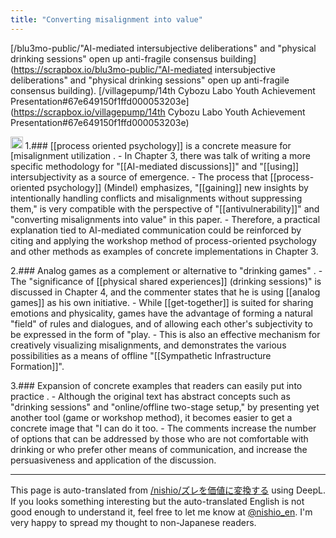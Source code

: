 ```yaml
---
title: "Converting misalignment into value"
---
```


[/blu3mo-public/"AI-mediated intersubjective deliberations" and "physical drinking sessions" open up anti-fragile consensus building](https://scrapbox.io/blu3mo-public/"AI-mediated intersubjective deliberations" and "physical drinking sessions" open up anti-fragile consensus building).
[/villagepump/14th Cybozu Labo Youth Achievement Presentation#67e649150f1ffd000053203e](https://scrapbox.io/villagepump/14th Cybozu Labo Youth Achievement Presentation#67e649150f1ffd000053203e)

<img src='https://scrapbox.io/api/pages/nishio-en/o1 Pro/icon' alt='o1 Pro.icon' height="19.5"/>
1.### [[process oriented psychology]] is a concrete measure for [misalignment utilization
.
    - In Chapter 3, there was talk of writing a more specific methodology for "[[AI-mediated discussions]]" and "[[using]] intersubjectivity as a source of emergence.
        - The process that [[process-oriented psychology]] (Mindel) emphasizes, "[[gaining]] new insights by intentionally handling conflicts and misalignments without suppressing them," is very compatible with the perspective of "[[antivulnerability]]" and "converting misalignments into value" in this paper.
    - Therefore, a practical explanation tied to AI-mediated communication could be reinforced by citing and applying the workshop method of process-oriented psychology and other methods as examples of concrete implementations in Chapter 3.

2.### Analog games as a complement or alternative to "drinking games"
.
    - The "significance of [[physical shared experiences]] (drinking sessions)" is discussed in Chapter 4, and the commenter states that he is using [[analog games]] as his own initiative.
        - While [[get-together]] is suited for sharing emotions and physicality, games have the advantage of forming a natural "field" of rules and dialogues, and of allowing each other's subjectivity to be expressed in the form of "play.
    - This is also an effective mechanism for creatively visualizing misalignments, and demonstrates the various possibilities as a means of offline "[[Sympathetic Infrastructure Formation]]".

3.### Expansion of concrete examples that readers can easily put into practice
.
    - Although the original text has abstract concepts such as "drinking sessions" and "online/offline two-stage setup," by presenting yet another tool (game or workshop method), it becomes easier to get a concrete image that "I can do it too.
    - The comments increase the number of options that can be addressed by those who are not comfortable with drinking or who prefer other means of communication, and increase the persuasiveness and application of the discussion.

---
This page is auto-translated from [/nishio/ズレを価値に変換する](https://scrapbox.io/nishio/ズレを価値に変換する) using DeepL. If you looks something interesting but the auto-translated English is not good enough to understand it, feel free to let me know at [@nishio_en](https://twitter.com/nishio_en). I'm very happy to spread my thought to non-Japanese readers.